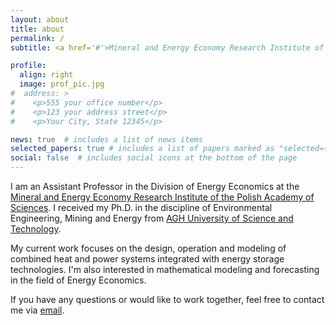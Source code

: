 ```yaml
---
layout: about
title: about
permalink: /
subtitle: <a href='#'>Mineral and Energy Economy Research Institute of the Polish Academy of Sciences</a>

profile:
  align: right
  image: prof_pic.jpg
#  address: >
#    <p>555 your office number</p>
#    <p>123 your address street</p>
#    <p>Your City, State 12345</p>

news: true  # includes a list of news items
selected_papers: true # includes a list of papers marked as "selected={true}"
social: false  # includes social icons at the bottom of the page
---
```


I am an Assistant Professor in the Division of Energy Economics at the [Mineral and Energy Economy Research Institute of the Polish Academy of Sciences](https://min-pan.krakow.pl/en/). I received my Ph.D. in the discipline of Environmental Engineering, Mining and Energy from [AGH University of Science and Technology](https://www.agh.edu.pl/en/university/).

My current work focuses on the design, operation and modeling of combined heat and power systems integrated with energy storage technologies. I'm also interested in mathematical modeling and forecasting in the field of Energy Economics.

If you have any questions or would like to work together, feel free to contact me via [email](mailto:benalcazar@min-pan.krakow.pl).
